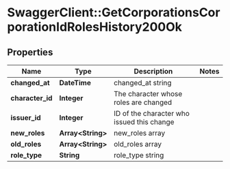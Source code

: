 # SwaggerClient::GetCorporationsCorporationIdRolesHistory200Ok

## Properties
Name | Type | Description | Notes
------------ | ------------- | ------------- | -------------
**changed_at** | **DateTime** | changed_at string | 
**character_id** | **Integer** | The character whose roles are changed | 
**issuer_id** | **Integer** | ID of the character who issued this change | 
**new_roles** | **Array&lt;String&gt;** | new_roles array | 
**old_roles** | **Array&lt;String&gt;** | old_roles array | 
**role_type** | **String** | role_type string | 


